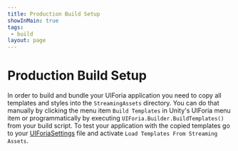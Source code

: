 ```yaml
---
title: Production Build Setup
showInMain: true
tags: 
 - build
layout: page
---
```


# Production Build Setup

In order to build and bundle your UIForia application you need to copy all templates and styles into 
the `StreamingAssets` directory. You can do that manually by clicking the menu item `Build Templates` in
Unity's UIForia menu item or programmatically by executing `UIForia.Builder.BuildTemplates()` from your
build script. To test your application with the copied templates go to your
 [UIForiaSettings](/docs/getting-started#uiforiasettings) file and activate `Load Templates From Streaming Assets`.
 
 